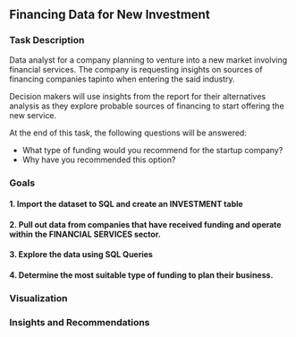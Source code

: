 ## Financing Data for New Investment

### Task Description
Data analyst for a company planning to venture into a new market involving financial services. The company is requesting insights on sources of financing companies tapinto when entering the said industry. 

Decision makers will use insights from the report for their alternatives analysis as they explore probable sources of financing to start offering the new service. 

At the end of this task, the following questions will be answered:
- What type of funding would you recommend for the startup company?
- Why have you recommended this option?

### Goals
#### 1. Import the dataset to SQL and create an INVESTMENT table


#### 2. Pull out data from companies that have received funding and operate within the FINANCIAL SERVICES sector.


#### 3. Explore the data using SQL Queries


#### 4. Determine the most suitable type of funding to plan their business. 


### Visualization


### Insights and Recommendations

